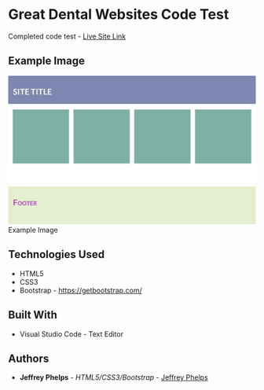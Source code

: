 # Great Dental Websites Code Test
Completed code test - [Live Site Link](https://jeffreyphelps.github.io/Great-Dental-Websites-Code-Test/)

## Example Image

![Screen shot](GDWCodeTest.jpg)
Example Image

## Technologies Used
- HTML5
- CSS3
- Bootstrap - https://getbootstrap.com/

## Built With

* Visual Studio Code - Text Editor

## Authors

* **Jeffrey Phelps** - *HTML5/CSS3/Bootstrap* - [Jeffrey Phelps](https://github.com/JeffreyPhelps)

